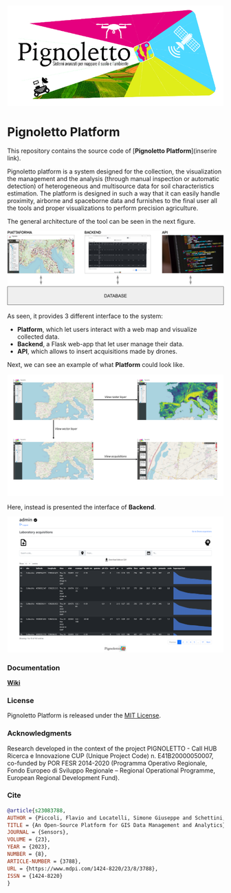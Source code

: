 ![Pignoletto](images/logo.jpg)
# Pignoletto Platform

This repository contains the source code of [**Pignoletto Platform**](inserire link).

Pignoletto platform is a system designed for the collection, the visualization the
management and the analysis (through manual inspection or automatic detection) of heterogeneous
and multisource data for soil characteristics estimation. The platform is designed in such a way that
it can easily handle proximity, airborne and spaceborne data and furnishes to the final user all the
tools and proper visualizations to perform precision agriculture.

The general architecture of the tool can be seen in the next figure.

![Architecture](images/architecture.png)

As seen, it provides 3 different interface to the system:
* **Platform**, which let users interact with a web map and visualize collected data.
* **Backend**, a Flask web-app that let user manage their data.
* **API**, which allows to insert acquisitions made by drones.

Next, we can see an example of what **Platform** could look like.

![platform](images/demo.png)


Here, instead is presented the interface of **Backend**.

![backend](images/Backend.png)

### Documentation
[**Wiki**](https://github.com/SimoLoca/Pignoletto_platform_Docker/wiki)

### License
Pignoletto Platform is released under the [MIT License](./LICENSE).

### Acknowledgments
Research developed in the context of the project PIGNOLETTO - Call HUB Ricerca e Innovazione CUP (Unique Project Code) n. E41B20000050007, co-funded by POR FESR 2014-2020 (Programma Operativo Regionale, Fondo Europeo di Sviluppo Regionale – Regional Operational Programme, European Regional Development Fund).

### Cite

```bibtex
@article{s23083788,
AUTHOR = {Piccoli, Flavio and Locatelli, Simone Giuseppe and Schettini, Raimondo and Napoletano, Paolo},
TITLE = {An Open-Source Platform for GIS Data Management and Analytics},
JOURNAL = {Sensors},
VOLUME = {23},
YEAR = {2023},
NUMBER = {8},
ARTICLE-NUMBER = {3788},
URL = {https://www.mdpi.com/1424-8220/23/8/3788},
ISSN = {1424-8220}
}
```
